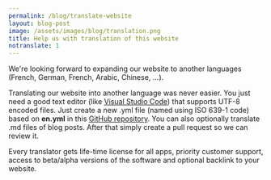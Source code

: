 ```yaml
---
permalink: /blog/translate-website
layout: blog-post
image: /assets/images/blog/translation.png
title: Help us with translation of this website
notranslate: 1
---
```


We're looking forward to expanding our website to another languages (French, German, French, Arabic, Chinese, ...).

Translating our website into another language was never easier. You just need a good text editor (like [Visual Studio Code](https://code.visualstudio.com/)) that supports UTF-8 encoded files. Just create a new .yml file (named using ISO 639-1 code) based on **en.yml** in this [GitHub repository](https://github.com/crystalidea/_i18n). You can also optionally translate .md files of blog posts. After that simply create a pull request so we can review it.

Every translator gets life-time license for all apps, priority customer support, access to beta/alpha versions of the software and optional backlink to your website.
